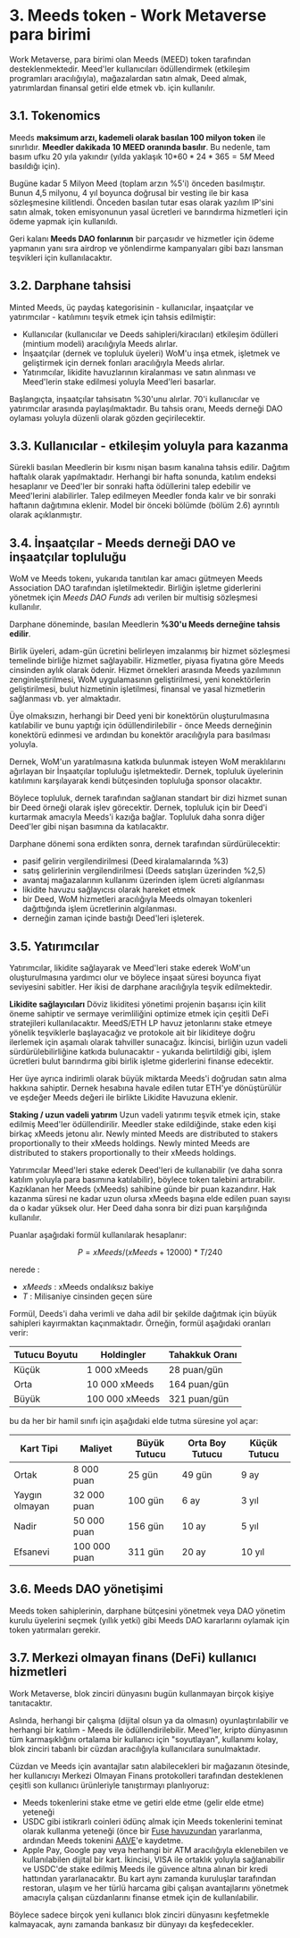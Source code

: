 # 3. Meeds token - Work Metaverse para birimi

Work Metaverse, para birimi olan Meeds (MEED) token tarafından desteklenmektedir. Meed'ler kullanıcıları ödüllendirmek (etkileşim programları aracılığıyla), mağazalardan satın almak, Deed almak, yatırımlardan finansal getiri elde etmek vb. için kullanılır.

## 3.1. Tokenomics

Meeds **maksimum arzı, kademeli olarak basılan 100 milyon token** ile sınırlıdır. **Meedler dakikada 10 MEED oranında basılır**. Bu nedenle, tam basım ufku 20 yıla yakındır (yılda yaklaşık 10$*60*24*365 = 5M$ Meed basıldığı için).

Bugüne kadar 5 Milyon Meed (toplam arzın %5'i) önceden basılmıştır. Bunun 4,5 milyonu, 4 yıl boyunca doğrusal bir vesting ile bir kasa sözleşmesine kilitlendi. Önceden basılan tutar esas olarak yazılım IP'sini satın almak, token emisyonunun yasal ücretleri ve barındırma hizmetleri için ödeme yapmak için kullanıldı.

Geri kalanı __Meeds DAO fonlarının__ bir parçasıdır ve hizmetler için ödeme yapmanın yanı sıra airdrop ve yönlendirme kampanyaları gibi bazı lansman teşvikleri için kullanılacaktır.


## 3.2. Darphane tahsisi

Minted Meeds, üç paydaş kategorisinin - kullanıcılar, inşaatçılar ve yatırımcılar - katılımını teşvik etmek için tahsis edilmiştir:

- Kullanıcılar (kullanıcılar ve Deeds sahipleri/kiracıları) etkileşim ödülleri (mintium modeli) aracılığıyla Meeds alırlar.
- İnşaatçılar (dernek ve topluluk üyeleri) WoM'u inşa etmek, işletmek ve geliştirmek için dernek fonları aracılığıyla Meeds alırlar.
- Yatırımcılar, likidite havuzlarının kiralanması ve satın alınması ve Meed'lerin stake edilmesi yoluyla Meed'leri basarlar.

Başlangıçta, inşaatçılar tahsisatın %30'unu alırlar. 70'i kullanıcılar ve yatırımcılar arasında paylaşılmaktadır. Bu tahsis oranı, Meeds derneği DAO oylaması yoluyla düzenli olarak gözden geçirilecektir.

## 3.3. Kullanıcılar - etkileşim yoluyla para kazanma

Sürekli basılan Meedlerin bir kısmı nişan basım kanalına tahsis edilir. Dağıtım haftalık olarak yapılmaktadır. Herhangi bir hafta sonunda, katılım endeksi hesaplanır ve Deed'ler bir sonraki hafta ödüllerini talep edebilir ve Meed'lerini alabilirler. Talep edilmeyen Meedler fonda kalır ve bir sonraki haftanın dağıtımına eklenir. Model bir önceki bölümde (bölüm 2.6) ayrıntılı olarak açıklanmıştır.

## 3.4. İnşaatçılar - Meeds derneği DAO ve inşaatçılar topluluğu

WoM ve Meeds tokenı, yukarıda tanıtılan kar amacı gütmeyen Meeds Association DAO tarafından işletilmektedir. Birliğin işletme giderlerini yönetmek için _Meeds DAO Funds_ adı verilen bir multisig sözleşmesi kullanılır.

Darphane döneminde, basılan Meedlerin **%30'u Meeds derneğine tahsis edilir**.

Birlik üyeleri, adam-gün ücretini belirleyen imzalanmış bir hizmet sözleşmesi temelinde birliğe hizmet sağlayabilir. Hizmetler, piyasa fiyatına göre Meeds cinsinden aylık olarak ödenir. Hizmet örnekleri arasında Meeds yazılımının zenginleştirilmesi, WoM uygulamasının geliştirilmesi, yeni konektörlerin geliştirilmesi, bulut hizmetinin işletilmesi, finansal ve yasal hizmetlerin sağlanması vb. yer almaktadır.

Üye olmaksızın, herhangi bir Deed yeni bir konektörün oluşturulmasına katılabilir ve bunu yaptığı için ödüllendirilebilir - önce Meeds derneğinin konektörü edinmesi ve ardından bu konektör aracılığıyla para basılması yoluyla.

Dernek, WoM'un yaratılmasına katkıda bulunmak isteyen WoM meraklılarını ağırlayan bir İnşaatçılar topluluğu işletmektedir. Dernek, topluluk üyelerinin katılımını karşılayarak kendi bütçesinden topluluğa sponsor olacaktır.

Böylece topluluk, dernek tarafından sağlanan standart bir dizi hizmet sunan bir Deed örneği olarak işlev görecektir. Dernek, topluluk için bir Deed'i kurtarmak amacıyla Meeds'i kazığa bağlar. Topluluk daha sonra diğer Deed'ler gibi nişan basımına da katılacaktır.

Darphane dönemi sona erdikten sonra, dernek tarafından sürdürülecektir:

- pasif gelirin vergilendirilmesi (Deed kiralamalarında %3)
- satış gelirlerinin vergilendirilmesi (Deeds satışları üzerinden %2,5)
- avantaj mağazalarının kullanımı üzerinden işlem ücreti algılanması
- likidite havuzu sağlayıcısı olarak hareket etmek
- bir Deed, WoM hizmetleri aracılığıyla Meeds olmayan tokenleri dağıttığında işlem ücretlerinin algılanması.
- derneğin zaman içinde bastığı Deed'leri işleterek.


## 3.5. Yatırımcılar

Yatırımcılar, likidite sağlayarak ve Meed'leri stake ederek WoM'un oluşturulmasına yardımcı olur ve böylece inşaat süresi boyunca fiyat seviyesini sabitler. Her ikisi de darphane aracılığıyla teşvik edilmektedir.

**Likidite sağlayıcıları** Döviz likiditesi yönetimi projenin başarısı için kilit öneme sahiptir ve sermaye verimliliğini optimize etmek için çeşitli DeFi stratejileri kullanılacaktır. MeedS/ETH LP havuz jetonlarını stake etmeye yönelik teşviklerle başlayacağız ve protokole ait bir likiditeye doğru ilerlemek için aşamalı olarak tahviller sunacağız. İkincisi, birliğin uzun vadeli sürdürülebilirliğine katkıda bulunacaktır - yukarıda belirtildiği gibi, işlem ücretleri bulut barındırma gibi birlik işletme giderlerini finanse edecektir.

Her üye ayrıca indirimli olarak büyük miktarda Meeds'i doğrudan satın alma hakkına sahiptir. Dernek hesabına havale edilen tutar ETH'ye dönüştürülür ve eşdeğer Meeds değeri ile birlikte Likidite Havuzuna eklenir.

**Staking / uzun vadeli yatırım** Uzun vadeli yatırımı teşvik etmek için, stake edilmiş Meed'ler ödüllendirilir. Meedler stake edildiğinde, stake eden kişi birkaç xMeeds jetonu alır. Newly minted Meeds are distributed to stakers proportionally to their xMeeds holdings. Newly minted Meeds are distributed to stakers proportionally to their xMeeds holdings.

Yatırımcılar Meed'leri stake ederek Deed'leri de kullanabilir (ve daha sonra katılım yoluyla para basımına katılabilir), böylece token talebini artırabilir. Kazıklanan her Meeds (xMeeds) sahibine günde bir puan kazandırır. Hak kazanma süresi ne kadar uzun olursa xMeeds başına elde edilen puan sayısı da o kadar yüksek olur. Her Deed daha sonra bir dizi puan karşılığında kullanılır.

Puanlar aşağıdaki formül kullanılarak hesaplanır:

 $$ P = xMeeds / (xMeeds + 12000) * T / 240 $$

 nerede :

- $xMeeds$ : xMeeds ondalıksız bakiye
- $T$ : Milisaniye cinsinden geçen süre

Formül, Deeds'i daha verimli ve daha adil bir şekilde dağıtmak için büyük sahipleri kayırmaktan kaçınmaktadır. Örneğin, formül aşağıdaki oranları verir:

| **Tutucu Boyutu** | **Holdingler** | **Tahakkuk Oranı** |
| ----------------- | -------------- | ------------------ |
| Küçük             | 1 000 xMeeds   | 28 puan/gün        |
| Orta              | 10 000 xMeeds  | 164 puan/gün       |
| Büyük             | 100 000 xMeeds | 321 puan/gün       |


bu da her bir hamil sınıfı için aşağıdaki elde tutma süresine yol açar:

| **Kart Tipi**  | **Maliyet**  | **Büyük Tutucu** | **Orta Boy Tutucu** | **Küçük Tutucu** |
| -------------- | ------------ | ---------------- | ------------------- | ---------------- |
| Ortak          | 8 000 puan   | 25 gün           | 49 gün              | 9 ay             |
| Yaygın olmayan | 32 000 puan  | 100 gün          | 6 ay                | 3 yıl            |
| Nadir          | 50 000 puan  | 156 gün          | 10 ay               | 5 yıl            |
| Efsanevi       | 100 000 puan | 311 gün          | 20 ay               | 10 yıl           |

## 3.6. Meeds DAO yönetişimi

Meeds token sahiplerinin, darphane bütçesini yönetmek veya DAO yönetim kurulu üyelerini seçmek (yıllık yetki) gibi Meeds DAO kararlarını oylamak için token yatırmaları gerekir.

## 3.7. Merkezi olmayan finans (DeFi) kullanıcı hizmetleri

Work Metaverse, blok zinciri dünyasını bugün kullanmayan birçok kişiye tanıtacaktır.

Aslında, herhangi bir çalışma (dijital olsun ya da olmasın) oyunlaştırılabilir ve herhangi bir katılım - Meeds ile ödüllendirilebilir. Meed'ler, kripto dünyasının tüm karmaşıklığını ortalama bir kullanıcı için "soyutlayan", kullanımı kolay, blok zinciri tabanlı bir cüzdan aracılığıyla kullanıcılara sunulmaktadır.

Cüzdan ve Meeds için avantajlar satın alabilecekleri bir mağazanın ötesinde, her kullanıcıyı Merkezi Olmayan Finans protokolleri tarafından desteklenen çeşitli son kullanıcı ürünleriyle tanıştırmayı planlıyoruz:

- Meeds tokenlerini stake etme ve getiri elde etme (gelir elde etme) yeteneği
- USDC gibi istikrarlı coinleri ödünç almak için Meeds tokenlerini teminat olarak kullanma yeteneği (önce bir [Fuse havuzundan](https://app.rari.capital/fuse) yararlanma, ardından Meeds tokenini [AAVE](https://aave.com/)'e kaydetme.
- Apple Pay, Google pay veya herhangi bir ATM aracılığıyla eklenebilen ve kullanılabilen dijital bir kart. İkincisi, VISA ile ortaklık yoluyla sağlanabilir ve USDC'de stake edilmiş Meeds ile güvence altına alınan bir kredi hattından yararlanacaktır. Bu kart aynı zamanda kuruluşlar tarafından restoran, ulaşım ve her türlü harcama gibi çalışan avantajlarını yönetmek amacıyla çalışan cüzdanlarını finanse etmek için de kullanılabilir.

Böylece sadece birçok yeni kullanıcı blok zinciri dünyasını keşfetmekle kalmayacak, aynı zamanda bankasız bir dünyayı da keşfedecekler.

 
